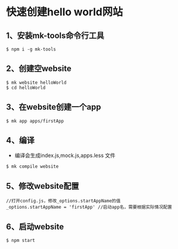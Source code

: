 # 快速创建hello world网站

## 1、安装mk-tools命令行工具

```
$ npm i -g mk-tools
```

## 2、创建空website

```
$ mk website helloWorld
$ cd helloWorld
```

## 3、在website创建一个app

```
$ mk app apps/firstApp
```

## 4、编译
- 编译会生成index.js,mock.js,apps.less 文件
```
$ mk compile website
```

## 5、修改website配置

```
//打开config.js，修改_options.startAppName的值
_options.startAppName = 'firstApp' //启动app名，需要根据实际情况配置
```

## 6、启动website

```
$ npm start
```


